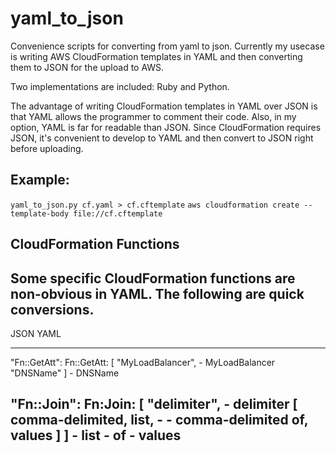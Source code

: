 # yaml_to_json
Convenience scripts for converting from yaml to json.
Currently my usecase is writing AWS CloudFormation templates in YAML
and then converting them to JSON for the upload to AWS.

Two implementations are included: Ruby and Python.

The advantage of writing CloudFormation templates in YAML over JSON
is that YAML allows the programmer to comment their code. Also, in
my option, YAML is far for readable than JSON. Since CloudFormation
requires JSON, it's convenient to develop to YAML and then convert
to JSON right before uploading.

## Example:
`yaml_to_json.py cf.yaml > cf.cftemplate`
`aws cloudformation create --template-body file://cf.cftemplate`

## CloudFormation Functions
Some specific CloudFormation functions are non-obvious in YAML. 
The following are quick conversions.
-------------------------------------------------------------------------------
 JSON                                   YAML
-------------------------------------- ----------------------------------------
"Fn::GetAtt":                          Fn::GetAtt:
  [ "MyLoadBalancer",                  - MyLoadBalancer
    "DNSName" ]                        - DNSName

"Fn::Join":                            Fn:Join:
  [ "delimiter",                       - delimiter
    [ comma-delimited, list,           - - comma-delimited
      of, values ] ]                     - list
                                         - of
                                         - values
-------------------------------------------------------------------------------
